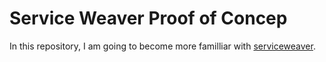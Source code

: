 # Service Weaver Proof of Concep

In this repository, I am going to become more familliar with [serviceweaver](https://serviceweaver.dev/).